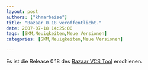 ```yaml
---
layout: post
authors: ["khmarbaise"]
title: "Bazaar 0.18 veroffentlicht."
date: 2007-07-18 14:25:00
tags: [SKM,Neuigkeiten,Neue Versionen]
categories: [SKM,Neuigkeiten,Neue Versionen]

---
```

Es ist die Release 0.18 des [Bazaar VCS Tool](http://bazaar-vcs.org/) erschienen. 
